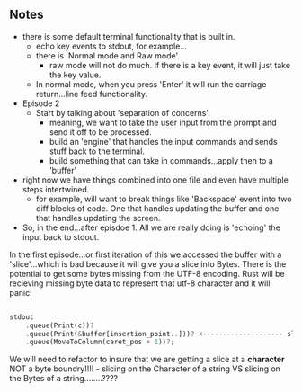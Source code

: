 ## Notes

- there is some default terminal functionality that is built in.
  - echo key events to stdout, for example...
  - there is 'Normal mode and Raw mode'.
    - raw mode will not do much. If there is a key event, it will just take the key value.
  - In normal mode, when you press 'Enter' it will run the carriage return...line feed functionality.
- Episode 2
  - Start by talking about 'separation of concerns'.
    - meaning, we want to take the user input from the prompt and send it off to be processed.
    - build an 'engine' that handles the input commands and sends stuff back to the terminal.
    - build something that can take in commands...apply then to a 'buffer'
- right now we have things combined into one file and even have multiple steps intertwined.
  - for example, will want to break things like 'Backspace' event into two diff blocks of code. One that handles updating the buffer and one that handles updating the screen.
- So, in the end...after episdoe 1. All we are really doing is 'echoing' the input back to stdout.

In the first episode...or first iteration of this we accessed the buffer with a 'slice'...which is bad because it will give you a slice into Bytes. There is the potential to get some bytes missing from the UTF-8 encoding. Rust will be recieving missing byte data to represent that utf-8 character and it will panic!

```rs

stdout
    .queue(Print(c))?
    .queue(Print(&buffer[insertion_point..]))? <-------------------- slice into Bytes !!
    .queue(MoveToColumn(caret_pos + 1))?;


```

We will need to refactor to insure that we are getting a slice at a **character** NOT a byte boundry!!!! - slicing on the Character of a string VS slicing on the Bytes of a string........????
